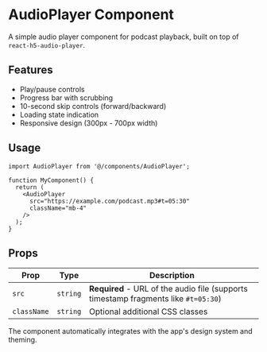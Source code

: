 # AudioPlayer Component

A simple audio player component for podcast playback, built on top of `react-h5-audio-player`.

## Features

- Play/pause controls
- Progress bar with scrubbing
- 10-second skip controls (forward/backward) 
- Loading state indication
- Responsive design (300px - 700px width)

## Usage

```tsx
import AudioPlayer from '@/components/AudioPlayer';

function MyComponent() {
  return (
    <AudioPlayer
      src="https://example.com/podcast.mp3#t=05:30"
      className="mb-4"
    />
  );
}
```

## Props

| Prop | Type | Description |
|------|------|-------------|
| `src` | `string` | **Required** - URL of the audio file (supports timestamp fragments like `#t=05:30`) |
| `className` | `string` | Optional additional CSS classes |

The component automatically integrates with the app's design system and theming. 
